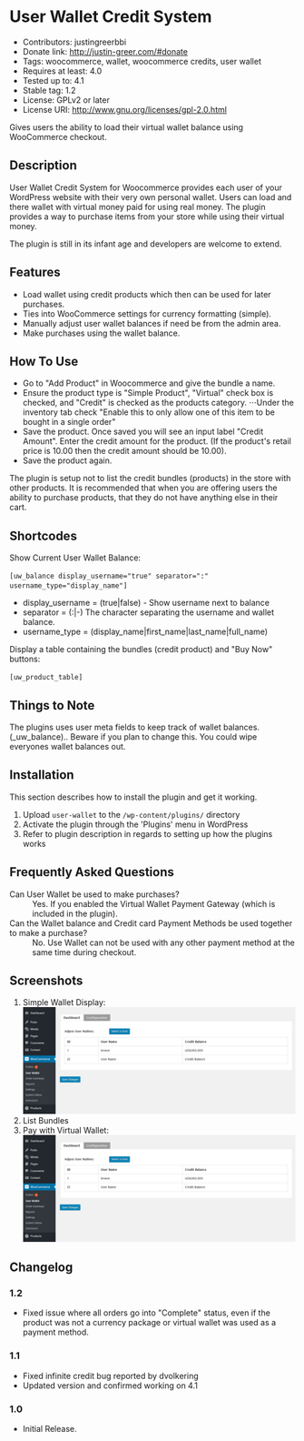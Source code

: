 # User Wallet Credit System

* Contributors: justingreerbbi
* Donate link: http://justin-greer.com/#donate
* Tags: woocommerce, wallet, woocommerce credits, user wallet
* Requires at least: 4.0
* Tested up to: 4.1
* Stable tag: 1.2
* License: GPLv2 or later
* License URI: http://www.gnu.org/licenses/gpl-2.0.html

Gives users the ability to load their virtual wallet balance using WooCommerce checkout.

## Description

User Wallet Credit System for Woocommerce provides each user of your WordPress website with their very own personal wallet. Users can load and there wallet with virtual money paid for using real money. The plugin provides a way to purchase items from your store while using their virtual money.

The plugin is still in its infant age and developers are welcome to extend.

## Features

*   Load wallet using credit products which then can be used for later purchases.
*   Ties into WooCommerce settings for currency formatting (simple).
*   Manually adjust user wallet balances if need be from the admin area.
*   Make purchases using the wallet balance.

## How To Use

*	Go to "Add Product" in Woocommerce and give the bundle a name.
*   Ensure the product type is "Simple Product", "Virtual" check box is checked, and "Credit" is checked as the products category. ⋅⋅⋅Under the inventory tab check "Enable this to only allow one of this item to be bought in a single order"
*	Save the product. Once saved you will see an input label "Credit Amount". Enter the credit amount for the product. (If the product's retail price is 10.00 then the credit amount should be 10.00). 
* Save the product again.

The plugin is setup not to list the credit bundles (products) in the store with other products. It is recommended that when you are offering users the ability to purchase products, that they do not have anything else in their cart.

## Shortcodes

Show Current User Wallet Balance:

`
[uw_balance display_username="true" separator=":" username_type="display_name"]
`

* display_username = (true|false) - Show username next to balance
* separator = (:|-) The character separating the username and wallet balance.
* username_type = (display_name|first_name|last_name|full_name)

Display a table containing the bundles (credit product) and "Buy Now" buttons:

`
[uw_product_table]
`

## Things to Note

The plugins uses user meta fields to keep track of wallet balances. (_uw_balance).. Beware if you plan to change this. You could wipe everyones wallet balances out.


## Installation

This section describes how to install the plugin and get it working.

1. Upload `user-wallet` to the `/wp-content/plugins/` directory
2. Activate the plugin through the 'Plugins' menu in WordPress
3. Refer to plugin description in regards to setting up how the plugins works

## Frequently Asked Questions

<dl>
    <dt>Can User Wallet be used to make purchases?</dt>
    <dd>Yes. If you enabled the Virtual Wallet Payment Gateway (which is included in the plugin).</dd>
    <dt>Can the Wallet balance and Credit card Payment Methods be used together to make a purchase?</dt>
    <dd>No. Use Wallet can not be used with any other payment method at the same time during checkout.</dd>
</dl> 

## Screenshots
1. Simple Wallet Display:![alt text](/docs/images/1-user-wallet.jpg?raw=true "Simple Wallet Display")
2. List Bundles
3. Pay with Virtual Wallet:![alt text](/docs/images/1-user-wallet.jpg?raw=true "Pay with Virtual Wallet")

## Changelog

### 1.2
* Fixed issue where all orders go into "Complete" status, even if the product was not a currency package or virtual wallet was used as a payment method.

### 1.1
* Fixed infinite credit bug reported by dvolkering
* Updated version and confirmed working on 4.1

### 1.0
* Initial Release.
